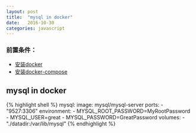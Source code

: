 ```yaml
---
layout: post
title:  "mysql in docker"
date:   2016-10-30
categories: javascript
---
```



### 前置条件：

* [安装docker](http://tlightsky.github.io/docker/2016/01/16/how-to-install-docker.html)
* [安装docker-compose](http://tlightsky.github.io/docker/docker-compose/python/pip/2016/01/16/how-to-install-docker-compose.html)


## mysql in docker
{% highlight shell %}
mysql:
  image: mysql/mysql-server
  ports:
    - "9527:3306"
  environment:
    - MYSQL_ROOT_PASSWORD=MyRootPassword
    - MYSQL_USER=great
    - MYSQL_PASSWORD=GreatPassword
  volumes:
    - "./datadir:/var/lib/mysql"
{% endhighlight %}
